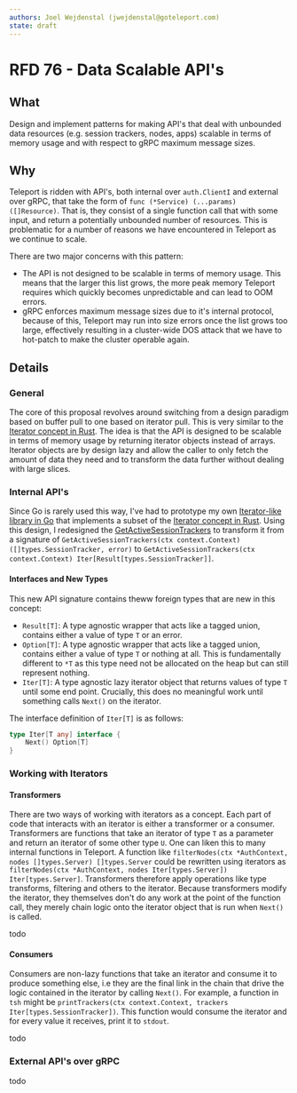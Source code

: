 ```yaml
---
authors: Joel Wejdenstal (jwejdenstal@goteleport.com)
state: draft
---
```


# RFD 76 - Data Scalable API's

## What

Design and implement patterns for making API's that deal with unbounded data resources (e.g. session trackers, nodes, apps) scalable in terms of memory usage and with respect to gRPC maximum message sizes.

## Why

Teleport is ridden with API's, both internal over `auth.ClientI` and external over gRPC, that take the form of `func (*Service) (...params) ([]Resource)`. That is, they consist of a single function call that with some input, and return a potentially unbounded number of resources. This is problematic for a number of reasons we have encountered in Teleport as we continue to scale.

There are two major concerns with this pattern:
- The API is not designed to be scalable in terms of memory usage. This means that the larger this list grows, the more peak memory Teleport requires which quickly becomes unpredictable and can lead to OOM errors.
- gRPC enforces maximum message sizes due to it's internal protocol, because of this, Teleport may run into size errors once the list grows too large, effectively resulting in a cluster-wide DOS attack that we have to hot-patch to make the cluster operable again.

## Details

### General

The core of this proposal revolves around switching from a design paradigm based on buffer pull to one based on iterator pull. This is very similar to the [Iterator concept in Rust](https://doc.rust-lang.org/std/iter/trait.Iterator.html). The idea is that the API is designed to be scalable in terms of memory usage by returning iterator objects instead of arrays. Iterator objects are by design lazy and allow the caller to only fetch the amount of data they need and to transform the data further without dealing with large slices.

### Internal API's

Since Go is rarely used this way, I've had to prototype my own [Iterator-like library in Go](https://github.com/xacrimon/functional) that implements a subset of the [Iterator concept in Rust](https://doc.rust-lang.org/std/iter/trait.Iterator.html). Using this design, I redesigned the [GetActiveSessionTrackers](https://github.com/gravitational/teleport/blob/ca520999c1f3e929e98f37c551532446bfbfbbd7/lib/services/sessiontracker.go#L33) to transform it from a signature of `GetActiveSessionTrackers(ctx context.Context) ([]types.SessionTracker, error)` to `GetActiveSessionTrackers(ctx context.Context) Iter[Result[types.SessionTracker]]`.

#### Interfaces and New Types

This new API signature contains theww foreign types that are new in this concept:
- `Result[T]`: A type agnostic wrapper that acts like a tagged union, contains either a value of type `T` or an error.
- `Option[T]`: A type agnostic wrapper that acts like a tagged union, contains either a value of type `T` or nothing at all. This is fundamentally different to `*T` as this type need not be allocated on the heap but can still represent nothing.
- `Iter[T]`: A type agnostic lazy iterator object that returns values of type `T` until some end point. Crucially, this does no meaningful work until something calls `Next()` on the iterator.

The interface definition of `Iter[T]` is as follows:
```go
type Iter[T any] interface {
	Next() Option[T]
}
```

### Working with Iterators

#### Transformers

There are two ways of working with iterators as a concept. Each part of code that interacts with an iterator is either a transformer or a consumer. Transformers are functions that take an iterator of type `T` as a parameter and return an iterator of some other type `U`. One can liken this to many internal functions in Teleport. A function like `filterNodes(ctx *AuthContext, nodes []types.Server) []types.Server` could be rewritten using iterators as `filterNodes(ctx *AuthContext, nodes Iter[types.Server]) Iter[types.Server]`. Transformers therefore apply operations like type transforms, filtering and others to the iterator. Because transformers modify the iterator, they themselves don't do any work at the point of the function call, they merely chain logic onto the iterator object that is run when `Next()` is called.

todo

#### Consumers

Consumers are non-lazy functions that take an iterator and consume it to produce something else, i.e they are the final link in the chain that drive the logic contained in the iterator by calling `Next()`. For example, a function in `tsh` might be `printTrackers(ctx context.Context, trackers Iter[types.SessionTracker])`. This function would consume the iterator and for every value it receives, print it to `stdout`.

todo

### External API's over gRPC

todo

